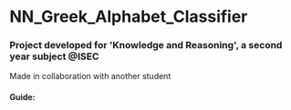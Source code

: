 # NN_Greek_Alphabet_Classifier

### Project developed for 'Knowledge and Reasoning', a second year subject @ISEC

Made in collaboration with another student

#### Guide:
